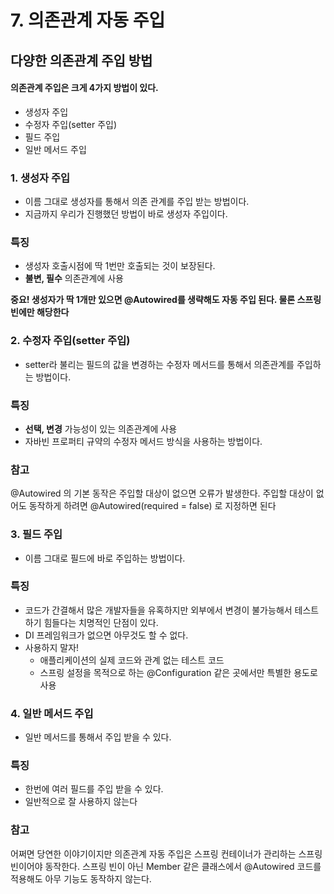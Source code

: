 # 7. 의존관계 자동 주입

## 다양한 의존관계 주입 방법 

#### 의존관계 주입은 크게 4가지 방법이 있다.

+ 생성자 주입
+ 수정자 주입(setter 주입)
+ 필드 주입
+ 일반 메서드 주입

### 1. 생성자 주입

+ 이름 그대로 생성자를 통해서 의존 관계를 주입 받는 방법이다.
+ 지금까지 우리가 진행했던 방법이 바로 생성자 주입이다.

### 특징
+ 생성자 호출시점에 딱 1번만 호출되는 것이 보장된다.
+ **불변, 필수** 의존관계에 사용

**중요! 생성자가 딱 1개만 있으면 @Autowired를 생략해도 자동 주입 된다. 물론 스프링 빈에만 해당한다**

### 2. 수정자 주입(setter 주입)

+ setter라 불리는 필드의 값을 변경하는 수정자 메서드를 통해서 의존관계를 주입하는 방법이다.

### 특징
+ **선택, 변경** 가능성이 있는 의존관계에 사용
+ 자바빈 프로퍼티 규약의 수정자 메서드 방식을 사용하는 방법이다.

### 참고
@Autowired 의 기본 동작은 주입할 대상이 없으면 오류가 발생한다. 주입할 대상이 없어도 동작하게 하려면 @Autowired(required = false) 로 지정하면 된다

### 3. 필드 주입
+ 이름 그대로 필드에 바로 주입하는 방법이다.
### 특징

+ 코드가 간결해서 많은 개발자들을 유혹하지만 외부에서 변경이 불가능해서 테스트 하기 힘들다는 치명적인 단점이 있다.
+ DI 프레임워크가 없으면 아무것도 할 수 없다.
+ 사용하지 말자!
  - 애플리케이션의 실제 코드와 관계 없는 테스트 코드
  - 스프링 설정을 목적으로 하는 @Configuration 같은 곳에서만 특별한 용도로 사용

### 4. 일반 메서드 주입
+ 일반 메서드를 통해서 주입 받을 수 있다.

### 특징
+ 한번에 여러 필드를 주입 받을 수 있다.
+ 일반적으로 잘 사용하지 않는다

### 참고
어쩌면 당연한 이야기이지만 의존관계 자동 주입은 스프링 컨테이너가 관리하는 스프링 빈이어야 동작한다. 스프링 빈이 아닌 Member 같은 클래스에서 @Autowired 코드를 적용해도 아무 기능도 동작하지
않는다.





